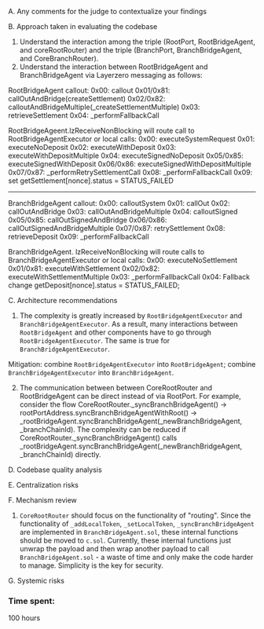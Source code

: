 A. Any comments for the judge to contextualize your findings
   

B. Approach taken in evaluating the codebase
   1) Understand the interaction among the triple (RootPort, RootBridgeAgent, and coreRootRouter) and the triple (BranchPort, BranchBridgeAgent, and CoreBranchRouter).
   2) Understand the interaction between RootBridgeAgent and BranchBridgeAgent via Layerzero messaging as follows: 

RootBridgeAgent callout:
0x00: callout
0x01/0x81: callOutAndBridge(createSettlement)
0x02/0x82: calloutAndBridgeMultiple(_createSettlementMultiple)
0x03: retrieveSettlement
0x04: _performFallbackCall


RootBridgeAgeent.lzReceiveNonBlocking will route call to RootBridgeAgentExecutor or local calls:
0x00: executeSystemRequest
0x01: executeNoDeposit
0x02: executeWithDeposit
0x03: executeWithDepositMultiple
0x04: executeSignedNoDeposit
0x05/0x85: executeSignedWithDeposit
0x06/0x86: executeSignedWithDepositMultiple 
0x07/0x87: _performRetrySettlementCall
0x08: _performFallbackCall
0x09: set  getSettlement[nonce].status = STATUS_FAILED

----------------------------------------------------------------------------------------------------

BranchBridgeAgent callout: 
0x00: calloutSystem
0x01: callOut
0x02: callOutAndBridge
0x03: callOutAndBridgeMultiple
0x04: calloutSigned
0x05/0x85: callOutSignedAndBridge
0x06/0x86: callOutSignedAndBridgeMultiple
0x07/0x87: retrySettlement
0x08: retrieveDeposit
0x09: _performFallbackCall

BranchBridgeAgent. lzReceiveNonBlocking will route calls to BranchBridgeAgentExecutor or local calls: 
0x00: executeNoSettlement
0x01/0x81: executeWithSettlement
0x02/0x82: executeWithSettlementMultiple
0x03: _performFallbackCall
0x04: Fallback change getDeposit[nonce].status = STATUS_FAILED;

C. Architecture recommendations
   1) The complexity is greatly increased by ``RootBridgeAgentExecutor``  and ``BranchBridgeAgentExecutor``.   As a result, many interactions between ``RootBridgeAgent`` and other components have to go through ``RootBridgeAgentExecutor``. The same is true for ``BranchBridgeAgentExecutor``. 

   Mitigation: combine ``RootBridgeAgentExecutor`` into ``RootBridgeAgent``; combine ``BranchBridgeAgentExecutor`` into ``BranchBridgeAgent``. 

   2) The communication between between CoreRootRouter and RootBridgeAgent can be direct instead of via RootPort. For example, consider the flow CoreRootRouter._syncBranchBridgeAgent() -> rootPortAddress.syncBranchBridgeAgentWithRoot() -> _rootBridgeAgent.syncBranchBridgeAgent(_newBranchBridgeAgent, _branchChainId). The complexity can be reduced if CoreRootRouter._syncBranchBridgeAgent() calls _rootBridgeAgent.syncBranchBridgeAgent(_newBranchBridgeAgent, _branchChainId) directly. 

D. Codebase quality analysis
    
E. Centralization risks
    
F. Mechanism review
   1) ``CoreRootRouter`` should focus on the functionality of "routing". Since the functionality of ``_addLocalToken``,  ``_setLocalToken``, ``_syncBranchBridgeAgent`` are implemented in ``BranchBridgeAgent.sol``, these internal functions should be moved to ``c.sol``. Currently, these internal functions just unwrap the payload and then wrap another payload to call ``BranchBridgeAgent.sol`` - a waste of time and only make the code harder to manage. Simplicity is the key for security. 
   
G. Systemic risks





### Time spent:
100 hours
